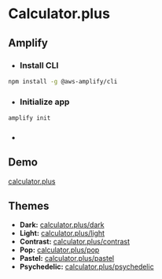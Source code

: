 # Calculator.plus

## Amplify

- ### Install CLI
```bash
npm install -g @aws-amplify/cli
```

- ### Initialize app
```bash
amplify init
```
- ### 

## Demo
[calculator.plus](https://calculator.plus)

## Themes
-  **Dark:** [calculator.plus/dark](https://calculator.plus/dark)
-  **Light:** [calculator.plus/light](https://calculator.plus/light)
-  **Contrast:** [calculator.plus/contrast](https://calculator.plus/contrast)
-  **Pop:** [calculator.plus/pop](https://calculator.plus/pop)
-  **Pastel:** [calculator.plus/pastel](https://calculator.plus/pastel)
-  **Psychedelic:** [calculator.plus/psychedelic](https://calculator.plus/psychedelic)
